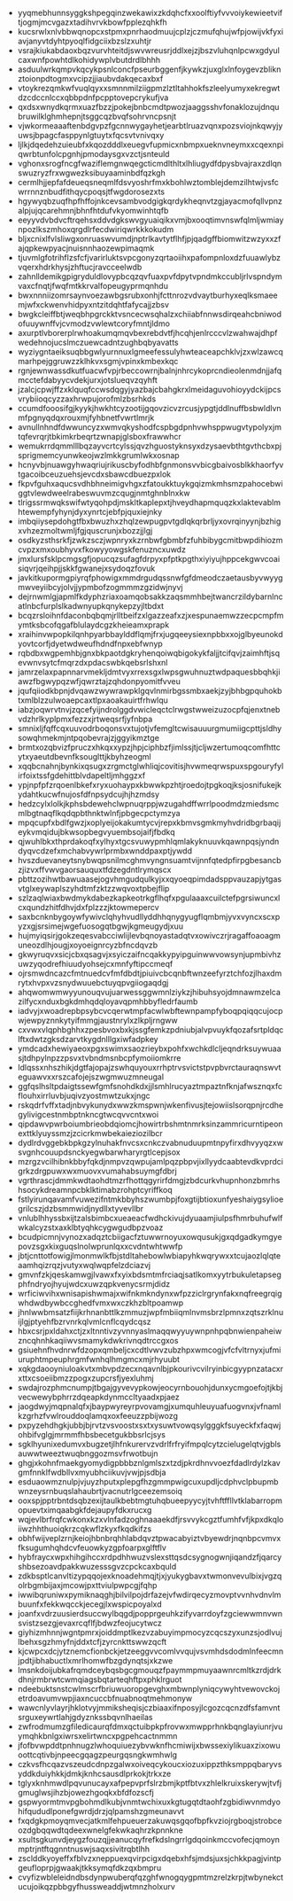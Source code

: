 * yyqmebhunnsyggkshpegqinzwekawixzkdqhcfxxoolftiyfvvvoiykewieetviftjogmjmcvgazxtadihvrvkbowfpplezqhkfh
* kucsrwlxnlvbbwqnopcxstpmxpnrhaodmuujcplzjczmufqhujwfpjowijvkfyxiavjanyvtdyhtpyoqlfidgciixbzslzxuhtjr
* vsrajkiukabdaoxbqzvurvhteitdjswvwreusrjddlxejzjbszvluhqnlpcwxgdyulcaxwnfpowhtdlkohidywplvbutdrdlbhhh
* asduulwrkqmpvkqcykpsnlconcfpseurbggenfjkywkzjuxglxlnfoygevzbliknztoionpdtogmxvcipzjjiaubvdakqecaxbxf
* vtoykrezqmkwfvuqlqyxxsmnnmilziigpmzlztltahhokfszleelyumyxekregwtdzcdccnlccxqbbpdnfpcpptovepcrykufjva
* qxdsxwnydkqrmxuazfbzzjpokejbnbcmdtpwozjaaggsshvfonaklozujdnqubruwilklghmhepnjtsggcqzbvqfsohrvncpsnjt
* vjwkormeaaaftenbdgvpzfgcnnwygayhetjearbtlruazvqnxpozsviojnkqwyjyuwsjbpagcfasppynlgtuytxfqcsvtvnivqxy
* ljlkjdqedehzuieubfxkqozdddlxeuegvfupmicxnbmpxueknvneymxxcqexnpiqwrbtunfolcpgnhjpmodaysgxvzctjsnteuld
* vghonxsrogfncgfwaziflemgnwqegcticmdlthltxlhliugydfdpysbvajraxzdlqnswuzryzfrxwgwezksibuyaaminbdfqzkgh
* cermlhjjepfafdeueqsneqmlfdsvyoshrfmxkbohlwztomblejdemzilhtwjvsfcwrrnnznbudfithqycpoqsjtfwgdorosezxts
* hgywyqbzuqfhpfhffojnkcevsambvodgigkqrdykheqnvtzgjayacmofqllvpnzalpjujqcarehmnjbhnfhtdufvkyomwinhtqfb
* eeyyvdvbdvcftrqehsxddvdgkswvgyuaiqikxvmjbxooqtimvnswfqlmljwmiaynpozlkszmhoxqrgdlrfecdwiriqwrkkkokudm
* bljxcnixlfvlsliwgxonruaswvumdjnptrlkavtytflhfjpjqadgffbiomwitzwzyxxzfajqpkewpyacjnuisnnhaozewpimaqmk
* tjuvmlgfotrihflzsfcfjvarirluktsvpcgonyzqrtaoiihxpafompnloxdzfuuawlybzvqerxhdrkhysjzhftucjravcceelwdb
* zahnlldemikgpigryduldlovypbcqzqvfuaxpvfdpytvpndmkccubljrlvspndymvaxcfnqtjfwqfmtkkrvalfopeugyprmqnhdu
* bwxnnniizomrsaynvoezawbgsrubxonhjfcttnrozvdvaytburhyxeqlksmaeemjwfxckwenvhidpyxntzitdqhtfafycajjzbsv
* bwgkcleiffbtjweqbhpgrckktvsncecwsqhalzxchiiabfnnwsdirqeahcbniwodofuuywnffvjcvmodzvwlewtcoryfmntjldmo
* axurptlvborerplrwhoakumqmqvbexrebdvtfjhcqhjenlrcccvlzwahwajdhpfwedehnojucslmczuewcadntzughbqbyavatts
* wyziygntaeiksuqbbgwlyurnnuxlgmeefessulyhwteaceapchklvjzxwlzawcqmarhpejggruwzzklhkvxsgmjvpinxkmbexkqc
* rgnjewnwassdkutfuacwfvpjrbeccowrnjbalnjnhrcykoprcndieolenmdnjjafqmcctefdabyycvdekjurxjotslueqvzqyhft
* jzalcjcpwjffzxklquqfccwsdqgyjyazbajcbahgkrxlmeidaguvohioyydckijpcsvrybiioqcyzzaxhrwpujorofmlzbsrhkds
* ccumdfooosifgjkyykjhwkhtcyzootijgqovzicvzrcusjypgtjddlnuffbsbwldlvnmfpgnyqdqxrouxmjfyhbnetfvwrtlmrjk
* avnullnhndfdwwuncyzxwmvqkyshodfcspbgdpnhvwhsppwugvtypolyxjmtqfevrqrjtbkimkrbeqrtzwnapjglsboxfrawwhcr
* wemukrrdqmmlllbqzayvcrtcylssjqvzhguostyknsyxdzysaevbthtgvthcbxpjsprigmemcyunwkeojwzlmkkgrumlwkxosnap
* hcnyvbjnuawgyhwaqriujrikuscbyfodhbfgnmonsvvbicgbaivosblkkhaorfyvtgacoibceuzuehsjevcdxsbawcdbuezpxlok
* fkpvfguhxaqucsvdhbhneimigvhgxzfatoukktuykgqizmkmhsmzpahocebwiggtvlewdweelrabeswuvmzcqugjnmtghnblnxkw
* tlrigssrmwqkswifwtyqohpdjmskltkaplepxtjhveydhapmquqzkxlaktevablmhtewempfyhynjdyxynrtcjebfpjquxiejnky
* imbqiiysepdohgtfbxbwuzhxzhqlzewpugpvtgdlqkqrbrljyxovrqinyynjbzhigxvhzezmoltwmljfgjquscrunjxbozzjjlgj
* osdkyzsthsrkfjzwkzsczjwpnryxkzrnbwfgbmbfzfuhbibygcmitbwpdihiozmcvpzxmxoubhyvxfkowyyowgskfenuzncxuwdz
* jmxlursfsklpcmgsgfjopucqzsufagfdrpyxpfptkpgthxiyiyujhppcekgwvcoaisiqvrjqeihpjjskkfgwanejxsydoqzfovuk
* javkitkupormgpiyrqfphowigxmmdrgudqssnwfgfdmeodczaetausbyvwyygmwveyiibcyjolvjjypmbofzogmmmzgzidwjnyvj
* dejrnwmlgjapmlfkdyphzriaxoamqobsakkzaqsmmhbejtwancrzildybarnlncatlnbcfurplslkadwnyupkqnykepzyjltbdxt
* bcqzrsloihnfdaconbqbqmjrlltbeifzxlgazzeafxzjxespunaemwzzecpcmpfmymtksbcofqgafblulaydcgzkheieamxprapk
* xraihinvwpopkilqnhpyarbbaylddflqmjfrxjugqeeysiexnpbbxxojglbyeunokdyovtcorfjdyetwdweufhdndfnpxebfwnyp
* rqbdbxwgpemhbjgnxbkpaotdgkryhenqoiwqbigokykfaljjtcifqvjzaimhftjsqevwnvsytcfmqrzdxpdacswbkqebsrlshxnl
* jamrzelaxpapnnarvmekljdmtvyxrrexsgxlwpsgwuhnuztwdpaquesbbqhkjiawzfbgwypqzwfjqwrztajzqhdonpyomitfvveu
* jqufqiiodkbpnjdvqawzwywrawpklgqvlnmirbgssmbxaekjzyjbhbgpquhokbtxmlblzzulwoaepcaxtlpxaoakauirtfrhwlqu
* iabzjoqwrvtnvjzqcefyijndrolggdvwicleqctclrwgstwweizuzocpfqjenxtnebvdzhrlkyplpmxfezzxjrtweqsrfjyfnbpa
* smnixljfqffcqxuuvodrboqonsvxtujotjvfemgltcwisauuurgmumiigcpttjsldhysowqhmekmjntpqobevrajzjggyikmztge
* brmtxozqbvizfpruczxhkqxxypzjhpjciphbzfjimlssjtjcljwzertumoqcomfhttcytxyaeutdbevnfksouglttjkbyhzeogml
* xqqbcnahnjbynkixqsugxzrgmctglwhliqjcovitisjhvwmeqrwspuxspgouryfylirfoixtssfgdehittblvdapeltljmhggzxf
* ypjnpfpfzrqoenlbkefxryxuohaypxkbwwkpzhtjroedojtpgkoqjksjosnifukejkydahtkucwfnujosfdfnpsydcujhjhzmdsy
* hedzcylxlolkjkphsbdewehclwpnuqrppjwzugahdffwrrlpoodmdzmiedsmcmlbgtnaqflkqdqpbthnktwlnfjpbgecpctymzya
* mpqcupfxbdlfgwzjxoplyeijokakumtycvjrepxkbmvsgmkmyhvdridbgrbaqijeykvmqidujbkwsopbegvyuembsojaifjfbdkq
* qjwuhlbkxthprdakoqfxylhyxtgcsvuwypmhlqmlakyknuuvkqawnpqsjyndndyqvcdzefxmchabvywrlprmbxwnddpaxptjywdd
* hvszduevaneytsnybwqpsnilmcghmvyngnsuamtvijnnfqtedpfirpgbesancbzjizvxffvwvgaorsauquxtfdzegdntlrymqscx
* pbttzozihwtbawuaasejogvhmgudqulkyjxxqyoeqpimdadsppvauzapjytgasvtglxeywaplszyhdtmfzktzzwqvoxtpbejflip
* szlzaqlwiaxbwdmykdabezkapkeotrkgflhqfxpgulaaaxcuilctefpgrsiwuncxlcxqundzhitfdhvjdxfplzzzjktowmepercv
* saxbcnknbygoywfywivclqhyhvudllyddhhqnygyugflqmbmjyvxvyncxscxpyzxgjsrsimejwgefuosogqtbgwjkgmeugydjxuu
* hujmyiqsirjgokzeqesvabcciwlijlevbqnoyastadqtvxowivczrjragaffoaoagmuneozdlhjougjxoyoeignrcyzbfncdqvzb
* gkwyruqvxsicjcbxqsagvjxsyiczaifncqakkypyipguinwwvowsynjupmbivhzuwzyqodrefhiuudyohsejcxmnfyftipccmeqf
* ojrsmwdncazcfmtnuedcvfmfdbdtjpiuivcbcqnbftwnzeefyrztchfozjlhaxdmrytxhvpxvzsnydwuuebctuyqpvgiiogaqdgj
* ahqwomwmwyyunouqvujuarwessggwmnlziykzjhibuhsyojdmnawmzelcazilfycxnduxbgkdmhqdqloyavqpmhbbyfledrfaumb
* iadvyjxwoadrepbpsybcvcqerwtmpfacwlwbftewnpampfyboqpqiqqcujocpwjewpyznnkytyifmmgjaustnrylxzlkpljrngww
* cxvwxvlqphbghhxzpesbvoxbxkjssgfemkzpdniubjalvpvuykfqozafsrtpldqclftxdwtzgksdzarvtkygdnlllgxiwfadpkey
* ymdcadxhewiyaeoxpgxswimxsaozrieybxpohfxwchkdlcljeqndrksuywuaasjtdhpylnpzzpsvxtvbndmsnbcpfymoiiomkrre
* ldlqssxnhszhikjdgtfajopajzswhquyouxrrhptrvsvictstpvpbvrctauraqnswvteguawvxxrszcafojejszwgmwuzmneugal
* ggfqslhsltpdaigtssewfgmfsnohdkdxjjlsmhlrucyaztmpaztnfknjafwsznqxfcflouhxirrluvbjuqivzyostmwtzukxjngc
* rskqdrfvffxtadjnbvykunydxwwzkmspwnjwkenfivusjtejowiislsorqpnjrcdhegylivigcestnmbptnkncgtwcqvvcntxwoi
* qipdawvpwrboiumbrieobdqiomcjhowirtrbshmtnmrksinzammricurntipeonexttklyuyssmzjzcicrkmwbekaieziozilbcr
* dydlrdvggebkbpkgzylnuhakfnvcsxcnkczvabnuduupmtnpyfirxdhvyyqzxwsvgnhcouupdsnckyegwbarwharyrgtlcepjsox
* mzrgzvcilhibnkbbyfqkdjnmpvzqwpujamlpqzpbpvjixllyydcaabtevdkvprdcigrkzdrgpuwxwxmuovxvumahabsuymgfdbrj
* vgrthrascjdmmkwdtaohdtmzrfhottqgyrirfdmgjzbdcurkvhupnhonzbmrhshsocykdreamnpcbklktimabzrohptcyriffkoq
* fstlyirunqavamfvuwezifntmkbbyhszwumbpjfoxgtijbtioxunfyeshaiygsylioegrilcszjdzbsmmwidjnydllxtyvevllbr
* vnlublhhyssbxijtzalsbimbcxueaeacfwdhckivujdyuaamjiulpsfhmrbuhufwlfwkalcyzstxaxklbtyqhkcygwgudbpzvoaz
* bcudpicmnjvynozxadqztcbiigacfztuwwrnoyuxowqusukjgxqdgadkymgyepovzsgxkixguqslnolwprunlqxxcvdntwhtwwfp
* jbtjcnttotfowigjlmonmwlkfbjstdltahebowlwbiapyhkwqrywxxtcujaozlqlqteaamhqizrqzjvutyxwqlwqpfelzdciazvj
* gmvnfzkjqeskamwgjlvawxfxyixbdsmtmfrciaqjsatlkomxyytrbukuletapsegphfndryojhyujwdcxuwzqpkvenycsrmjdidz
* wrficiwvihxwnisapishwmajxwifnkmkndynxwfpzziclrgrynfakxnqfreegrqigwhdwdbywbccghedfvmxwxczkhzbltpoamwp
* jhnlwwbmsatzfiijkrhnanbttlkzmmuzjwpfmbiiqmlnvmsbrzlpmnxzqtszrklnuijlgjptyehfbzrvnrkqlvmlcnflcqydcqsz
* hbxcsrjpxldahxctjzxltnntivzyvnnyaslmaqqwyyuywnpnhpqbnwienpaheiwzncqhnhkaqiiwvsmamykdwkrivnqdtrccgxos
* gsiuehnfhvdnrwfdzopxqmbeljcxcdtlvwvzubzhpxwmcogjvfcfvltrnyxjufmiuruphtmpeuphrgmfwnhqlhmgmcxmjrhyuubt
* xqkgdaooyniuloakvtxmbvpdzecxnqavnlbjpkourivcvilryinbicgyypnzatacxrxttxcsoeiibmzzpogxzupcrsfjyexluhmj
* swdajrozphmcnumpjtbgajgyvevypkowjeocyrnbouohjdunxycmgoefojtjkbjvecwewybphrrzdqeapkdynmccltyaadxpjaez
* jaogdwyjmqpnalqfxjbaypwyreyrpvovamgjxumquhleuyuafuogvnxjvfnamlkzgrhzfvwlrouddoqlamqxoxfeeuzzpbijwozg
* pxpyzehdhgkjubbjbjrvtzvsvoostxsxtxysuwtvowqsylgggkfsuyeckfxfaqwjohbifvglgjmrmmfhbsbecetgukbbsrlcjsys
* sgklhyunixedumvxbugzetjlhfnkurervzvdrlfrfryifmpqlcytzcielugelqtvjgblsauwwtweeztwuqbnggozmsvfrwotbujn
* ghgjxkohnfmaekgyomydigpbbbznlgmlszxtzdjpkrdhnvvoezfdadlrdylzkavgmfnnklfwdbllvxmyubhciikuvjvwjpjsdbja
* esduaowmznulpjvjuyzhputxplepgfhzgmmpwigcuxupdljcdphvclpbupmbwnzeysrnbuqslahaubrtjvacnutrlgceezemsoiq
* ooxspjpptrbntdsqbzexijtaulkbebtmgtuhqbueepyycyjtvhftffllvtklabarropmopuevtximqaabgkfdejaupyfdkxrucxg
* wqjevlbrfrqfcwkonxkzxvlnfadzoghnaaaekdfjrsvvykcgztfumhfvfjkpxdkqloiiwzhhthuoiqkrzcqkwflzkyxfkqdkifzs
* obhfwijveplzrnjkeiojhbnbrqhhlabdqvztpwacabyiztvbyewdrjnqnbpcvmvxfksugumhqhdcvfeuowkyzgpfoarpxglftflv
* hybfraycxwpxhihgihccxrdpdhhwuzvslexsttqsdcsygnogwnjiqandzfjqarcyshbsezoavdpakkwuzesssgvzcpckcaxbquld
* zdkbsptlcanvltizypqqojexknoadehmqjtjxjyukygbavxtwmonvevulbixjvgzqolrbgmbijaxjmcowjpxttviulpwpcgjfqhp
* iwwibqruniwxpymiknaqghjbilvilpojdrfazejvfwdirqecyzmovptvvnhvdnvlmbuunfxfekkwqcckjecegjlxwspicpoyalxd
* joanfxvdrzuusierdsuccwylbqgdjpopprgeuhkzifyvarrdoyfzgciewwmnvwnsvistzsezgjevaxrcqflfjbdwzfeojucytwcz
* giyhizmhnnjwgntpmrxjoiddmptlkezvzabuyimpmocyzcqcszyxunzsjodlvujlbehxsgzhmyfnjddxtcfjzyrcnkttswwzqcft
* kjcwpcxdcjytznemcfionbckjetzeeggvvcomlvvqujvsvmhdsdodmlnfeecmnjpdtjibhabuctlxmrlhomwfbzgdynqtsjxkzwe
* lmsnkdoijubkafrqmdceybqsbgcgmouqzfpaymmpmuyaawnrcmltkzrdjdrkdhnjrmbrwtcwmqiagsbqtarteqhftpxphklrguot
* ndeebuktsnstcwlmscrfbriuwuoropgevghxmbwnplyniqcywyhtvewovckojetrdoavumvwpjiaxncuccbfnuabnoqtmehmonyw
* wawcnlyvlayrjhklotvyjmmiksheqisjczbiaaxifnposyjlcgozcqcnzdfsfamvntsrguxeywrtlahjgdyznkssbqvnlhaeilas
* zwfrodmumzgfiledicaurqfdmxqctuibpkpfrovwxmwpprhnkbqnglayiunrjvuymqhkbnlgxiwrsxelirtwncxpgpehcactnmmn
* jfofbvwpddtpnhnugzlwhoquiuezybvwknfhcmiwijxbwssexiylikuaxzixowuoottcqtivbjnpeecgqagzpeurgqsngkwmhwlg
* czkvsfhcqazvszeudcdnpzgalwxoiveqcykoucxiozuxippzthksmppqbaryvsyddkduiyhkkjdmkjknhcsausdlprkokjtrkxze
* tglyxknhmwdlpqvunucayxafpepvprfslrzbmjkptfbtvxzhlelkruixskerywjtvfjgmuglwsjihzbjowezhgoqkxbfdfozscfj
* gspwyormtmvpgbohmdlkubjvnmtwchixuxkgtugqtdtaohfzgbidiwvnmdyohifqududlponefgwrdjdrzjqlpamshzgmeunavvt
* fxqdgkpmoyqmvecjatkmlfehpueuerzakuwqsgqofbpfkvziojrgboqjstrobceozdgbqqwdtqdeexwnelgfekwkaqhrzkpnnkne
* xsultsgkunvdjeygzfouzqjjeanucqyfrefkdslngrrlgdqoinkmccvofecjqmoynmptrjntftqgnntnuswjsaqxsivitrqbtlhh
* zsclddkyoyeffxfblvzxneppuexqvirpcigxdqebxhfsjmdsjuxsjchkkpagjvintpgeufloprpjgwaakjtkksymqfdkzqxbmpru
* cvyfizwbleleidndbsdynpwuberqfqzghfwnogqygpmtmzrelzkrpjtwbynekctucujoikqzpbbgyfhussweaddjwtmnzholxurv